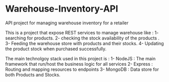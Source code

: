 # Warehouse-Inventory-API
API project for managing warehouse inventory for a retailer

This is a project that expose REST services to manage warehouse like : 
1- searching for products.
2- checking the stock availability of the products .
3- Feeding the warehouse store with products and their stocks.
4- Updating the product stock when purchased successfully.

The main technolgoy stack used in this project is : 
1- NodeJS : The main framework that run/host the business logic for all services 
2- Express : Routing and mapping resources to endpoints 
3- MongoDB : Data store for both Products and Stocks.
